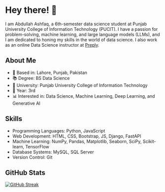 # Hey there! 👋

I am Abdullah Ashfaq, a 6th-semester data science student at Punjab University College of Information Technology (PUCIT). I have a passion for problem-solving, machine learning, and large language models (LLMs), and I am dedicated to honing my skills in the world of data science. I also work as an online Data Science instructor at [Preply](https://preply.com/en/tutor/4594303).

## About Me

- 🌆 Based in: Lahore, Punjab, Pakistan
- 📚 Degree: BS Data Science
- 🏢 University: Punjab University College of Information Technology
- 📅 Year: 3rd
- 📊 Interested in: Data Science, Machine Learning, Deep Learning, and Generative AI

## Skills

- Programming Languages: Python, JavaScript
- Web Development: HTML, CSS, Bootstrap, JS, Django, FastAPI
- Machine Learning: NumPy, Pandas, Matplotlib, Seaborn, SciPy, Scikit-learn, TensorFlow
- Database Systems: MySQL, SQL Server
- Version Control: Git

## GitHub Stats

[![GitHub Streak](https://streak-stats.demolab.com?user=abdullahashfaq-ds&theme=dark)](https://git.io/streak-stats)
